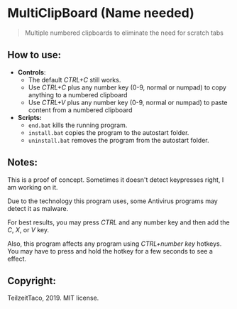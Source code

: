 # MultiClipBoard (Name needed)
> Multiple numbered clipboards to eliminate the need for scratch tabs

## How to use:
* **Controls**:
  * The default *CTRL+C* still works.
  * Use *CTRL+C* plus any number key  (0-9, normal or numpad) to copy anything to a numbered clipboard
  * Use *CTRL+V* plus any number key  (0-9, normal or numpad) to paste content from a numbered clipboard
* **Scripts:**
   * ```end.bat``` kills the running program.
   * ```install.bat``` copies the program to the autostart folder.
   * ```uninstall.bat``` removes the program from the autostart folder.

## Notes:
This is a proof of concept. Sometimes it doesn't detect keypresses right, I am working on it.

Due to the technology this program uses, some Antivirus programs may detect it as malware.

For best results, you may press *CTRL* and any number key and then add the *C*, *X*, or *V* key.

Also, this program affects any program using *CTRL+number key* hotkeys. You may have to press and hold the hotkey for a few seconds to see a effect.

## Copyright:
TeilzeitTaco, 2019. MIT license.
